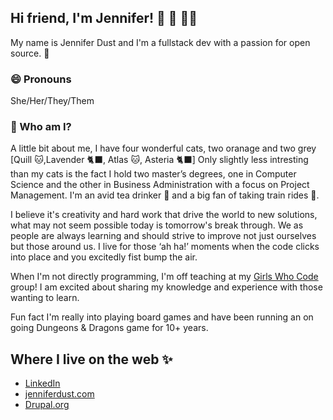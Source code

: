 ## Hi friend, I'm Jennifer! 👋 🌈 👩‍💻
My name is Jennifer Dust and I'm a fullstack dev with a passion for open source. 🥳 

### 😄 Pronouns
She/Her/They/Them

### 🤔 Who am I? 
A little bit about me, I have four wonderful cats, two oranage and two grey [Quill 🐱,Lavender 🐈‍⬛, Atlas 🐱, Asteria 🐈‍⬛] 
Only slightly less intresting than my cats is the fact I hold two master’s degrees, one in Computer Science and the other in Business Administration with a focus on Project Management. I'm an avid tea drinker 🍵 and a big fan of taking train rides 🚂.

I believe it's creativity and hard work that drive the world to new solutions, what may not seem possible today is tomorrow's break through. We as people are always learning and should strive to improve not just ourselves but those around us. I live for those ‘ah ha!’ moments when the code clicks into place and you excitedly fist bump the air.

When I'm not directly programming, I'm off teaching at my [Girls Who Code](https://girlswhocode.com/) group! I am excited about sharing my knowledge and experience with those wanting to learn.

Fun fact I'm really into playing board games and have been running an on going Dungeons & Dragons game for 10+ years.

<!-- ## Current Projects -->


## Where I live on the web ✨
- [LinkedIn](https://www.linkedin.com/in/jennifer-dust/) 
- [jenniferdust.com](https://www.jenniferdust.com/) 
- [Drupal.org](https://www.drupal.org/u/jldust)
